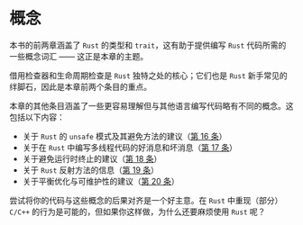 # 概念

本书的前两章涵盖了 `Rust` 的类型和 `trait`，这有助于提供编写 `Rust` 代码所需的一些概念词汇 —— 这正是本章的主题。

借用检查器和生命周期检查是 `Rust` 独特之处的核心；它们也是 `Rust` 新手常见的绊脚石，因此是本章前两个条目的重点。

本章的其他条目涵盖了一些更容易理解但与其他语言编写代码略有不同的概念。这包括以下内容：
- 关于 `Rust` 的 `unsafe` 模式及其避免方法的建议（[第 16 条]）
- 关于在 `Rust` 中编写多线程代码的好消息和坏消息（[第 17 条]）
- 关于避免运行时终止的建议（[第 18 条]）
- 关于 `Rust` 反射方法的信息（[第 19 条]）
- 关于平衡优化与可维护性的建议（[第 20 条]）

尝试将你的代码与这些概念的后果对齐是一个好主意。在 `Rust` 中重现（部分）`C/C++` 的行为是可能的，但如果你这样做，为什么还要麻烦使用 `Rust` 呢？

<!-- 参考链接 -->

[第 16 条]: chapter_3/item16-unsafe.md
[第 17 条]: chapter_3/item17-deadlock.md
[第 18 条]: chapter_3/item18-panic.md
[第 19 条]: chapter_3/item19-reflection.md
[第 20 条]: chapter_3/item20-optimize.md
